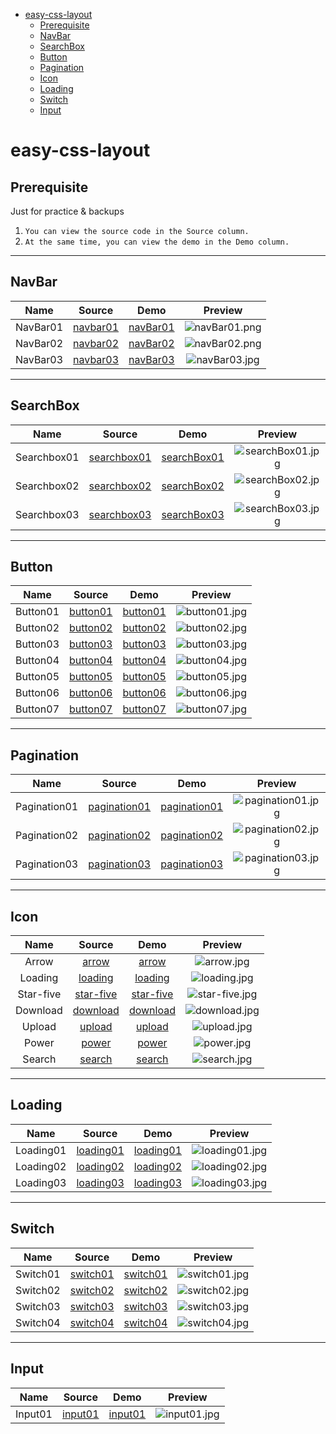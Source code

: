 - [easy-css-layout](#easy-css-layout)
  - [Prerequisite](#prerequisite)
  - [NavBar](#navbar)
  - [SearchBox](#searchbox)
  - [Button](#button)
  - [Pagination](#pagination)
  - [Icon](#icon)
  - [Loading](#loading)
  - [Switch](#switch)
  - [Input](#input)

easy-css-layout
===============

Prerequisite
----------------

Just for practice & backups

1.  `You can view the source code in the Source column.`
2.  `At the same time, you can view the demo in the Demo column.`

----------------

## NavBar

|Name|Source|Demo|Preview|
|:---:|:---:|:---:|:---:|
|NavBar01|[navbar01](https://github.com/ajycc20/easy-css-layout/blob/master/navbar/navbar01.html)|[navBar01](https://ajycc20.github.io/easy-css-layout/navbar/navbar01.html)|![navBar01.png](https://img2.ajycc20.xyz/images/2019/08/11/cCwnFSkkb25owr2b.png)|
|NavBar02|[navbar02](https://github.com/ajycc20/easy-css-layout/blob/master/navbar/navbar02.html)|[navBar02](https://ajycc20.github.io/easy-css-layout/navbar/navbar02.html)|![navBar02.png](https://img2.ajycc20.xyz/images/2019/08/14/EagA29gpeaY1PQCr.jpg)|
|NavBar03|[navbar03](https://github.com/ajycc20/easy-css-layout/blob/master/navbar/navbar03.html)|[navBar03](https://ajycc20.github.io/easy-css-layout/navbar/navbar03.html)|![navBar03.jpg](https://img2.ajycc20.xyz/images/2019/08/20/hD5adePLWo0o01CL.jpg)|

-------------------

## SearchBox

|Name|Source|Demo|Preview|
|:---:|:---:|:---:|:---:|
|Searchbox01|[searchbox01](https://github.com/ajycc20/easy-css-layout/blob/master/searchbox/searchbox01.html)|[searchBox01](https://ajycc20.github.io/easy-css-layout/searchbox/searchbox01.html)|![searchBox01.jpg](https://img2.ajycc20.xyz/images/2019/08/12/vIrHtMwqh602KnZg.jpg)|
|Searchbox02|[searchbox02](https://github.com/ajycc20/easy-css-layout/blob/master/searchbox/searchbox02.html)|[searchBox02](https://ajycc20.github.io/easy-css-layout/searchbox/searchbox02.html)|![searchBox02.jpg](https://img2.ajycc20.xyz/images/2019/08/12/Ixnmo0YTif0HXaKq.jpg)|
|Searchbox03|[searchbox03](https://github.com/ajycc20/easy-css-layout/blob/master/searchbox/searchbox03.html)|[searchBox03](https://ajycc20.github.io/easy-css-layout/searchbox/searchbox03.html)|![searchBox03.jpg](https://img2.ajycc20.xyz/images/2019/08/24/NW5bi0gDBMHbw4c3.jpg)|

---------------------

## Button

|Name|Source|Demo|Preview|
|:---:|:---:|:---:|:---:|
|Button01|[button01](https://github.com/ajycc20/easy-css-layout/blob/master/button/button01.html)|[button01](https://ajycc20.github.io/easy-css-layout/button/button01.html)|![button01.jpg](https://img2.ajycc20.xyz/images/2019/08/13/b1r3UulwdQHwuobA.jpg)|
|Button02|[button02](https://github.com/ajycc20/easy-css-layout/blob/master/button/button02.html)|[button02](https://ajycc20.github.io/easy-css-layout/button/button02.html)|![button02.jpg](https://img2.ajycc20.xyz/images/2019/08/15/rCbp2jdUwSK7v194.jpg)|
|Button03|[button03](https://github.com/ajycc20/easy-css-layout/blob/master/button/button03.html)|[button03](https://ajycc20.github.io/easy-css-layout/button/button03.html)|![button03.jpg](https://img2.ajycc20.xyz/images/2019/08/15/Bum6U432miq5Kwdo.jpg)|
|Button04|[button04](https://github.com/ajycc20/easy-css-layout/blob/master/button/button04.html)|[button04](https://ajycc20.github.io/easy-css-layout/button/button04.html)|![button04.jpg](https://img2.ajycc20.xyz/images/2019/08/20/owATMP2ALTKoOxVI.jpg)|
|Button05|[button05](https://github.com/ajycc20/easy-css-layout/blob/master/button/button05.html)|[button05](https://ajycc20.github.io/easy-css-layout/button/button05.html)|![button05.jpg](https://img2.ajycc20.xyz/images/2019/08/21/ag5tOhnLohv6WBTo.jpg)|
|Button06|[button06](https://github.com/ajycc20/easy-css-layout/blob/master/button/button06.html)|[button06](https://ajycc20.github.io/easy-css-layout/button/button06.html)|![button06.jpg](https://img2.ajycc20.xyz/images/2019/08/23/eAK6RRoCw9kcXM5B.jpg)|
|Button07|[button07](https://github.com/ajycc20/easy-css-layout/blob/master/button/button07.html)|[button07](https://ajycc20.github.io/easy-css-layout/button/button07.html)|![button07.jpg](https://img2.ajycc20.xyz/images/2019/08/23/qEw0YUxfQvR1GSrz.jpg)|

----------------------

## Pagination

|Name|Source|Demo|Preview|
|:---:|:---:|:---:|:---:|
|Pagination01|[pagination01](https://github.com/ajycc20/easy-css-layout/blob/master/pagination/pagination01.html)|[pagination01](https://ajycc20.github.io/easy-css-layout/pagination/pagination01.html)|![pagination01.jpg](https://img2.ajycc20.xyz/images/2019/08/16/r4z2le2j5ZpTHSLu.jpg)|
|Pagination02|[pagination02](https://github.com/ajycc20/easy-css-layout/blob/master/pagination/pagination02.html)|[pagination02](https://ajycc20.github.io/easy-css-layout/pagination/pagination02.html)|![pagination02.jpg](https://img2.ajycc20.xyz/images/2019/08/16/OpYAEmsXsgftWLh4.jpg)|
|Pagination03|[pagination03](https://github.com/ajycc20/easy-css-layout/blob/master/pagination/pagination03.html)|[pagination03](https://ajycc20.github.io/easy-css-layout/pagination/pagination03.html)|![pagination03.jpg](https://img2.ajycc20.xyz/images/2019/08/18/RgfnenAPXHj4BUcA.jpg)|

----------------------

## Icon

|Name|Source|Demo|Preview|
|:---:|:---:|:---:|:---:|
|Arrow|[arrow](https://github.com/ajycc20/easy-css-layout/blob/master/icon/arrow.html)|[arrow](https://ajycc20.github.io/easy-css-layout/icon/arrow.html)|![arrow.jpg](https://img2.ajycc20.xyz/images/2019/08/18/oFYcjPQlhsmrm9M3.jpg)|
|Loading|[loading](https://github.com/ajycc20/easy-css-layout/blob/master/icon/loading.html)|[loading](https://ajycc20.github.io/easy-css-layout/icon/loading.html)|![loading.jpg](https://img2.ajycc20.xyz/images/2019/08/20/3G601YNz6OsUQf67.jpg)|
|Star-five|[star-five](https://github.com/ajycc20/easy-css-layout/blob/master/icon/star-five.html)|[star-five](https://ajycc20.github.io/easy-css-layout/icon/star-five.html)|![star-five.jpg](https://img2.ajycc20.xyz/images/2019/08/20/9GGQc5D6LhkgQWmh.jpg)|
|Download|[download](https://github.com/ajycc20/easy-css-layout/blob/master/icon/download.html)|[download](https://ajycc20.github.io/easy-css-layout/icon/download.html)|![download.jpg](https://img2.ajycc20.xyz/images/2019/08/20/EqxDbCtpRsBbqO8j.jpg)|
|Upload|[upload](https://github.com/ajycc20/easy-css-layout/blob/master/icon/upload.html)|[upload](https://ajycc20.github.io/easy-css-layout/icon/upload.html)|![upload.jpg](https://img2.ajycc20.xyz/images/2019/08/20/8Z41T7Dy2V5pfMIY.jpg)|
|Power|[power](https://github.com/ajycc20/easy-css-layout/blob/master/icon/power.html)|[power](https://ajycc20.github.io/easy-css-layout/icon/power.html)|![power.jpg](https://img2.ajycc20.xyz/images/2019/08/21/iwn2hcr5vICA9hGX.jpg)|
|Search|[search](https://github.com/ajycc20/easy-css-layout/blob/master/icon/search.html)|[search](https://ajycc20.github.io/easy-css-layout/icon/search.html)|![search.jpg](https://img2.ajycc20.xyz/images/2019/08/22/sHTSyzY7rOw5VtFG.jpg)|

----------------------

## Loading

|Name|Source|Demo|Preview|
|:---:|:---:|:---:|:---:|
|Loading01|[loading01](https://github.com/ajycc20/easy-css-layout/blob/master/loading/loading01.html)|[loading01](https://ajycc20.github.io/easy-css-layout/loading/loading01.html)|![loading01.jpg](https://img2.ajycc20.xyz/images/2019/08/19/JobT4PsyQGRR3KKs.jpg)|
|Loading02|[loading02](https://github.com/ajycc20/easy-css-layout/blob/master/loading/loading02.html)|[loading02](https://ajycc20.github.io/easy-css-layout/loading/loading02.html)|![loading02.jpg](https://img2.ajycc20.xyz/images/2019/08/19/Nq7KCQCF3ddy7ZKA.jpg)|
|Loading03|[loading03](https://github.com/ajycc20/easy-css-layout/blob/master/loading/loading03.html)|[loading03](https://ajycc20.github.io/easy-css-layout/loading/loading03.html)|![loading03.jpg](https://img2.ajycc20.xyz/images/2019/08/19/WngYEEs1Bh6j13x8.jpg)|

----------------------

## Switch

|Name|Source|Demo|Preview|
|:---:|:---:|:---:|:---:|
|Switch01|[switch01](https://github.com/ajycc20/easy-css-layout/blob/master/switch/switch01.html)|[switch01](https://ajycc20.github.io/easy-css-layout/switch/switch01.html)|![switch01.jpg](https://img2.ajycc20.xyz/images/2019/08/19/TGfJhvO6rbLgyWiP.jpg)|
|Switch02|[switch02](https://github.com/ajycc20/easy-css-layout/blob/master/switch/switch02.html)|[switch02](https://ajycc20.github.io/easy-css-layout/switch/switch02.html)|![switch02.jpg](https://img2.ajycc20.xyz/images/2019/08/23/4MZ5LrjOHs8JKDn1.jpg)|
|Switch03|[switch03](https://github.com/ajycc20/easy-css-layout/blob/master/switch/switch03.html)|[switch03](https://ajycc20.github.io/easy-css-layout/switch/switch03.html)|![switch03.jpg](https://img2.ajycc20.xyz/images/2019/08/23/cvXOSRYjxzwsX9or.jpg)|
|Switch04|[switch04](https://github.com/ajycc20/easy-css-layout/blob/master/switch/switch04.html)|[switch04](https://ajycc20.github.io/easy-css-layout/switch/switch04.html)|![switch04.jpg](https://img2.ajycc20.xyz/images/2019/08/23/mhX9zMUqla0BMdrk.jpg)|

----------------------

## Input

|Name|Source|Demo|Preview|
|:---:|:---:|:---:|:---:|
|Input01|[input01](https://github.com/ajycc20/easy-css-layout/blob/master/input/input01.html)|[input01](https://ajycc20.github.io/easy-css-layout/input/input01.html)|![input01.jpg](https://img2.ajycc20.xyz/images/2019/08/22/NAupN86rRT0ZrM6x.jpg)|